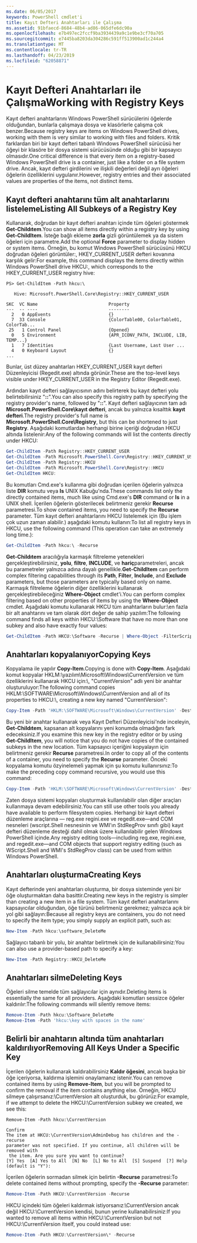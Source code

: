 ```yaml
---
ms.date: 06/05/2017
keywords: PowerShell cmdlet'i
title: Kayıt Defteri Anahtarları ile Çalışma
ms.assetid: 91bfaecd-8684-48b4-ad86-065dfe6dc90a
ms.openlocfilehash: e7b497ec2fccf9ba3934439a9c1e9be3cf70a705
ms.sourcegitcommit: e7445ba8203da304286c591ff513900ad1c244a4
ms.translationtype: MT
ms.contentlocale: tr-TR
ms.lasthandoff: 04/23/2019
ms.locfileid: "62058871"
---
```

# <a name="working-with-registry-keys"></a><span data-ttu-id="0b7e6-103">Kayıt Defteri Anahtarları ile Çalışma</span><span class="sxs-lookup"><span data-stu-id="0b7e6-103">Working with Registry Keys</span></span>

<span data-ttu-id="0b7e6-104">Kayıt defteri anahtarlarını Windows PowerShell sürücülerini öğelerde olduğundan, bunlarla çalışmaya dosya ve klasörlerle çalışma çok benzer.</span><span class="sxs-lookup"><span data-stu-id="0b7e6-104">Because registry keys are items on Windows PowerShell drives, working with them is very similar to working with files and folders.</span></span> <span data-ttu-id="0b7e6-105">Kritik farklardan biri bir kayıt defteri tabanlı Windows PowerShell sürücüsü her öğeyi bir klasöre bir dosya sistemi sürücüsünde olduğu gibi bir kapsayıcı olmasıdır.</span><span class="sxs-lookup"><span data-stu-id="0b7e6-105">One critical difference is that every item on a registry-based Windows PowerShell drive is a container, just like a folder on a file system drive.</span></span> <span data-ttu-id="0b7e6-106">Ancak, kayıt defteri girdilerini ve ilişkili değerleri değil ayrı öğeleri öğelerin özelliklerini uygulanır.</span><span class="sxs-lookup"><span data-stu-id="0b7e6-106">However, registry entries and their associated values are properties of the items, not distinct items.</span></span>

## <a name="listing-all-subkeys-of-a-registry-key"></a><span data-ttu-id="0b7e6-107">Kayıt defteri anahtarını tüm alt anahtarlarını listeleme</span><span class="sxs-lookup"><span data-stu-id="0b7e6-107">Listing All Subkeys of a Registry Key</span></span>

<span data-ttu-id="0b7e6-108">Kullanarak, doğrudan bir kayıt defteri anahtarı içinde tüm öğeleri göstermek **Get-Childıtem**.</span><span class="sxs-lookup"><span data-stu-id="0b7e6-108">You can show all items directly within a registry key by using **Get-ChildItem**.</span></span> <span data-ttu-id="0b7e6-109">İsteğe bağlı ekleme **zorla** gizli görüntülemek ya da sistem öğeleri için parametre.</span><span class="sxs-lookup"><span data-stu-id="0b7e6-109">Add the optional **Force** parameter to display hidden or system items.</span></span> <span data-ttu-id="0b7e6-110">Örneğin, bu komut Windows PowerShell sürücüsünü HKCU doğrudan öğeleri görüntüler:, HKEY_CURRENT_USER defteri kovanına karşılık gelir:</span><span class="sxs-lookup"><span data-stu-id="0b7e6-110">For example, this command displays the items directly within Windows PowerShell drive HKCU:, which corresponds to the HKEY_CURRENT_USER registry hive:</span></span>

```
PS> Get-ChildItem -Path hkcu:\

   Hive: Microsoft.PowerShell.Core\Registry::HKEY_CURRENT_USER

SKC  VC Name                           Property
---  -- ----                           --------
  2   0 AppEvents                      {}
  7  33 Console                        {ColorTable00, ColorTable01, ColorTab...
 25   1 Control Panel                  {Opened}
  0   5 Environment                    {APR_ICONV_PATH, INCLUDE, LIB, TEMP...}
  1   7 Identities                     {Last Username, Last User ...
  4   0 Keyboard Layout                {}
...
```

<span data-ttu-id="0b7e6-111">Bunlar, üst düzey anahtarları HKEY_CURRENT_USER kayıt defteri Düzenleyicisi (Regedit.exe) altında görünür.</span><span class="sxs-lookup"><span data-stu-id="0b7e6-111">These are the top-level keys visible under HKEY_CURRENT_USER in the Registry Editor (Regedit.exe).</span></span>

<span data-ttu-id="0b7e6-112">Ardından kayıt defteri sağlayıcısının adını belirterek bu kayıt defteri yolu belirtebilirsiniz "**::**".</span><span class="sxs-lookup"><span data-stu-id="0b7e6-112">You can also specify this registry path by specifying the registry provider's name, followed by "**::**".</span></span> <span data-ttu-id="0b7e6-113">Kayıt defteri sağlayıcının tam adı **Microsoft.PowerShell.Core\\kayıt defteri**, ancak bu yalnızca kısalttık **kayıt defteri**.</span><span class="sxs-lookup"><span data-stu-id="0b7e6-113">The registry provider's full name is **Microsoft.PowerShell.Core\\Registry**, but this can be shortened to just **Registry**.</span></span> <span data-ttu-id="0b7e6-114">Aşağıdaki komutlardan herhangi birine içeriği doğrudan HKCU altında listelenir:</span><span class="sxs-lookup"><span data-stu-id="0b7e6-114">Any of the following commands will list the contents directly under HKCU:</span></span>

```powershell
Get-ChildItem -Path Registry::HKEY_CURRENT_USER
Get-ChildItem -Path Microsoft.PowerShell.Core\Registry::HKEY_CURRENT_USER
Get-ChildItem -Path Registry::HKCU
Get-ChildItem -Path Microsoft.PowerShell.Core\Registry::HKCU
Get-ChildItem HKCU:
```

<span data-ttu-id="0b7e6-115">Bu komutları Cmd.exe's kullanma gibi doğrudan içerilen öğelerin yalnızca liste **DIR** komutu veya **ls** UNIX Kabuğu'nda.</span><span class="sxs-lookup"><span data-stu-id="0b7e6-115">These commands list only the directly contained items, much like using Cmd.exe's **DIR** command or **ls** in a UNIX shell.</span></span> <span data-ttu-id="0b7e6-116">İçerilen öğelerin gösterilecek belirtmeniz gerekir **Recurse** parametresi.</span><span class="sxs-lookup"><span data-stu-id="0b7e6-116">To show contained items, you need to specify the **Recurse** parameter.</span></span> <span data-ttu-id="0b7e6-117">Tüm kayıt defteri anahtarlarını HKCU listelemek için (Bu işlem çok uzun zaman alabilir.) aşağıdaki komutu kullanın:</span><span class="sxs-lookup"><span data-stu-id="0b7e6-117">To list all registry keys in HKCU, use the following command (This operation can take an extremely long time.):</span></span>

```powershell
Get-ChildItem -Path hkcu:\ -Recurse
```

<span data-ttu-id="0b7e6-118">**Get-Childıtem** aracılığıyla karmaşık filtreleme yetenekleri gerçekleştirebilirsiniz, **yolu**, **filtre**, **INCLUDE**, ve **hariç**parametreleri, ancak bu parametreler yalnızca adına dayalı genellikle.</span><span class="sxs-lookup"><span data-stu-id="0b7e6-118">**Get-ChildItem** can perform complex filtering capabilities through its **Path**, **Filter**, **Include**, and **Exclude** parameters, but those parameters are typically based only on name.</span></span> <span data-ttu-id="0b7e6-119">Karmaşık filtreleme öğelerin diğer özelliklerini kullanarak gerçekleştirebileceğiniz **Where-Object** cmdlet'i.</span><span class="sxs-lookup"><span data-stu-id="0b7e6-119">You can perform complex filtering based on other properties of items by using the **Where-Object** cmdlet.</span></span> <span data-ttu-id="0b7e6-120">Aşağıdaki komutu kullanarak HKCU tüm anahtarların bulur:\\en fazla bir alt anahtarını ve tam olarak dört değer de sahip yazılım:</span><span class="sxs-lookup"><span data-stu-id="0b7e6-120">The following command finds all keys within HKCU:\\Software that have no more than one subkey and also have exactly four values:</span></span>

```powershell
Get-ChildItem -Path HKCU:\Software -Recurse | Where-Object -FilterScript {($_.SubKeyCount -le 1) -and ($_.ValueCount -eq 4) }
```

## <a name="copying-keys"></a><span data-ttu-id="0b7e6-121">Anahtarları kopyalanıyor</span><span class="sxs-lookup"><span data-stu-id="0b7e6-121">Copying Keys</span></span>

<span data-ttu-id="0b7e6-122">Kopyalama ile yapılır **Copy-Item**.</span><span class="sxs-lookup"><span data-stu-id="0b7e6-122">Copying is done with **Copy-Item**.</span></span> <span data-ttu-id="0b7e6-123">Aşağıdaki komut kopyalar HKLM:\\yazılım\\Microsoft\\Windows\\CurrentVersion ve tüm özelliklerini kullanarak HKCU için:\\, "CurrentVersion" adlı yeni bir anahtar oluşturuluyor:</span><span class="sxs-lookup"><span data-stu-id="0b7e6-123">The following command copies HKLM:\\SOFTWARE\\Microsoft\\Windows\\CurrentVersion and all of its properties to HKCU:\\, creating a new key named "CurrentVersion":</span></span>

```powershell
Copy-Item -Path 'HKLM:\SOFTWARE\Microsoft\Windows\CurrentVersion' -Destination hkcu:
```

<span data-ttu-id="0b7e6-124">Bu yeni bir anahtar kullanarak veya Kayıt Defteri Düzenleyicisi'nde inceleyin, **Get-Childıtem**, kapsanan alt kopyalarını yeni konumda olmadığını fark edeceksiniz.</span><span class="sxs-lookup"><span data-stu-id="0b7e6-124">If you examine this new key in the registry editor or by using **Get-ChildItem**, you will notice that you do not have copies of the contained subkeys in the new location.</span></span> <span data-ttu-id="0b7e6-125">Tüm kapsayıcı içeriğini kopyalayın için belirtmeniz gerekir **Recurse** parametresi.</span><span class="sxs-lookup"><span data-stu-id="0b7e6-125">In order to copy all of the contents of a container, you need to specify the **Recurse** parameter.</span></span> <span data-ttu-id="0b7e6-126">Önceki kopyalama komutu özyinelemeli yapmak için şu komutu kullanırsınız:</span><span class="sxs-lookup"><span data-stu-id="0b7e6-126">To make the preceding copy command recursive, you would use this command:</span></span>

```powershell
Copy-Item -Path 'HKLM:\SOFTWARE\Microsoft\Windows\CurrentVersion' -Destination hkcu: -Recurse
```

<span data-ttu-id="0b7e6-127">Zaten dosya sistemi kopyaları oluşturmak kullanılabilir olan diğer araçları kullanmaya devam edebilirsiniz.</span><span class="sxs-lookup"><span data-stu-id="0b7e6-127">You can still use other tools you already have available to perform filesystem copies.</span></span> <span data-ttu-id="0b7e6-128">Herhangi bir kayıt defteri düzenleme araçlarına — reg.exe regini.exe ve regedit.exe—and COM nesneleri (wscript.Shell nesnesinin ve WMI'ın StdRegProv sınıfı gibi) kayıt defteri düzenleme desteği dahil olmak üzere kullanılabilir gelen Windows PowerShell içinde.</span><span class="sxs-lookup"><span data-stu-id="0b7e6-128">Any registry editing tools—including reg.exe, regini.exe, and regedit.exe—and COM objects that support registry editing (such as WScript.Shell and WMI's StdRegProv class) can be used from within Windows PowerShell.</span></span>

## <a name="creating-keys"></a><span data-ttu-id="0b7e6-129">Anahtarları oluşturma</span><span class="sxs-lookup"><span data-stu-id="0b7e6-129">Creating Keys</span></span>

<span data-ttu-id="0b7e6-130">Kayıt defterinde yeni anahtarları oluşturma, bir dosya sisteminde yeni bir öğe oluşturmaktan daha basittir.</span><span class="sxs-lookup"><span data-stu-id="0b7e6-130">Creating new keys in the registry is simpler than creating a new item in a file system.</span></span> <span data-ttu-id="0b7e6-131">Tüm kayıt defteri anahtarlarını kapsayıcılar olduğundan, öğe türünü belirtmeniz gerekmez; yalnızca açık bir yol gibi sağlayın:</span><span class="sxs-lookup"><span data-stu-id="0b7e6-131">Because all registry keys are containers, you do not need to specify the item type; you simply supply an explicit path, such as:</span></span>

```powershell
New-Item -Path hkcu:\software_DeleteMe
```

<span data-ttu-id="0b7e6-132">Sağlayıcı tabanlı bir yolu, bir anahtar belirtmek için de kullanabilirsiniz:</span><span class="sxs-lookup"><span data-stu-id="0b7e6-132">You can also use a provider-based path to specify a key:</span></span>

```powershell
New-Item -Path Registry::HKCU_DeleteMe
```

## <a name="deleting-keys"></a><span data-ttu-id="0b7e6-133">Anahtarları silme</span><span class="sxs-lookup"><span data-stu-id="0b7e6-133">Deleting Keys</span></span>

<span data-ttu-id="0b7e6-134">Öğeleri silme temelde tüm sağlayıcılar için aynıdır.</span><span class="sxs-lookup"><span data-stu-id="0b7e6-134">Deleting items is essentially the same for all providers.</span></span> <span data-ttu-id="0b7e6-135">Aşağıdaki komutları sessizce öğeler kaldırılır:</span><span class="sxs-lookup"><span data-stu-id="0b7e6-135">The following commands will silently remove items:</span></span>

```powershell
Remove-Item -Path hkcu:\Software_DeleteMe
Remove-Item -Path 'hkcu:\key with spaces in the name'
```

## <a name="removing-all-keys-under-a-specific-key"></a><span data-ttu-id="0b7e6-136">Belirli bir anahtarın altında tüm anahtarları kaldırılıyor</span><span class="sxs-lookup"><span data-stu-id="0b7e6-136">Removing All Keys Under a Specific Key</span></span>

<span data-ttu-id="0b7e6-137">İçerilen öğelerin kullanarak kaldırabilirsiniz **Kaldır öğesini**, ancak başka bir öğe içeriyorsa, kaldırma işlemini onaylamanız istenir.</span><span class="sxs-lookup"><span data-stu-id="0b7e6-137">You can remove contained items by using **Remove-Item**, but you will be prompted to confirm the removal if the item contains anything else.</span></span> <span data-ttu-id="0b7e6-138">Örneğin, HKCU silmeye çalışırsanız:\\CurrentVersion alt oluşturduk, bu görürüz:</span><span class="sxs-lookup"><span data-stu-id="0b7e6-138">For example, if we attempt to delete the HKCU:\\CurrentVersion subkey we created, we see this:</span></span>

```
Remove-Item -Path hkcu:\CurrentVersion

Confirm
The item at HKCU:\CurrentVersion\AdminDebug has children and the -recurse
parameter was not specified. If you continue, all children will be removed with
 the item. Are you sure you want to continue?
[Y] Yes  [A] Yes to All  [N] No  [L] No to All  [S] Suspend  [?] Help
(default is "Y"):
```

<span data-ttu-id="0b7e6-139">İçerilen öğelerin sormadan silmek için belirtin **-Recurse** parametresi:</span><span class="sxs-lookup"><span data-stu-id="0b7e6-139">To delete contained items without prompting, specify the **-Recurse** parameter:</span></span>

```powershell
Remove-Item -Path HKCU:\CurrentVersion -Recurse
```

<span data-ttu-id="0b7e6-140">HKCU içindeki tüm öğeleri kaldırmak istiyorsanız:\\CurrentVersion ancak değil HKCU:\\CurrentVersion kendisi, bunun yerine kullanabilirsiniz:</span><span class="sxs-lookup"><span data-stu-id="0b7e6-140">If you wanted to remove all items within HKCU:\\CurrentVersion but not HKCU:\\CurrentVersion itself, you could instead use:</span></span>

```powershell
Remove-Item -Path HKCU:\CurrentVersion\* -Recurse
```